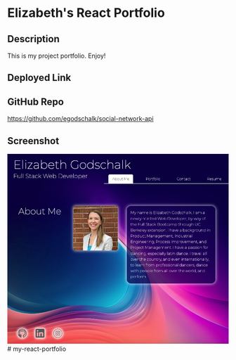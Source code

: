 # Elizabeth's React Portfolio

## Description

This is my project portfolio. Enjoy!

## Deployed Link



## GitHub Repo

https://github.com/egodschalk/social-network-api

## Screenshot

![alt text](image.png)# my-react-portfolio

